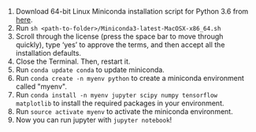 1. Download 64-bit Linux Miniconda installation script for Python 3.6 from [here](https://conda.io/miniconda.html).
2. Run `sh <path-to-folder>/Miniconda3-latest-MacOSX-x86_64.sh`
3. Scroll through the license (press the space bar to move through quickly), type ‘yes’ to approve the terms, and then accept all the installation defaults.
4. Close the Terminal. Then, restart it.
5. Run `conda update conda` to update miniconda.
6. Run `conda create -n myenv python` to create a miniconda environment called "myenv".
5. Run `conda install -n myenv jupyter scipy numpy tensorflow matplotlib` to install the required packages in your environment.
7. Run `source activate myenv` to activate the miniconda environment.
7. Now you can run jupyter with `jupyter notebook`!

